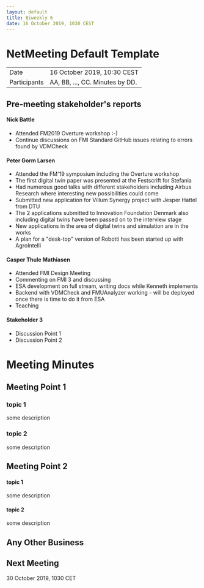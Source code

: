 ```yaml
---
layout: default
title: Biweekly 6
date: 16 October 2019, 1030 CEST
---
```


<script src="https://code.jquery.com/jquery-1.11.1.min.js">
</script>
<script src="/javascripts/edit.js"></script>
<script>setEditButonNm();</script>

# NetMeeting Default Template

|||
|---|---|
| Date | 16 October 2019, 10:30 CEST |
| Participants | AA, BB, ..., CC.  Minutes by DD. |


## Pre-meeting stakeholder's reports

<!-- Please keep in mind that the minutes are publicly available, and that
private information must be stored elsewhere.  -->

#### Nick Battle
* Attended FM2019 Overture workshop :-)
* Continue discussions on FMI Standard GitHub issues relating to errors found by VDMCheck

#### Peter Gorm Larsen
* Attended the FM'19 symposium including the Overture workshop
* The first digital twin paper was presented at the Festscrift for Stefania
* Had numerous good talks with different stakeholders including Airbus Research where interesting new possibilities could come
* Submitted new application for Villum Synergy project with Jesper Hattel from DTU
* The 2 applications submitted to Innovation Foundation Denmark also including digital twins have been passed on to the interview stage
* New applications in the area of digital twins and simulation are in the works
* A plan for a "desk-top" version of Robotti has been started up with AgroIntelli

#### Casper Thule Mathiasen
* Attended FMI Design Meeting
* Commenting on FMI 3 and discussing
* ESA development on full stream, writing docs while Kenneth implements
* Backend with VDMCheck and FMUAnalyzer working - will be deployed once there is time to do it from ESA
* Teaching

#### Stakeholder 3
* Discussion Point 1
* Discussion Point 2


Meeting Minutes
===============

## Meeting Point 1

### topic 1

some description

### topic 2

some description

## Meeting Point 2

#### topic 1

some description

#### topic 2

some description

##  Any Other Business

Next Meeting
------------

30 October 2019, 1030 CET


<div id="edit_page_div"></div>
